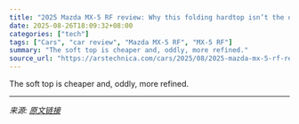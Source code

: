 ```yaml
---
title: "2025 Mazda MX-5 RF review: Why this folding hardtop isn’t the one to get"
date: 2025-08-26T18:09:32+08:00
categories: ["tech"]
tags: ["Cars", "car review", "Mazda MX-5 RF", "MX-5 RF"]
summary: "The soft top is cheaper and, oddly, more refined."
source_url: "https://arstechnica.com/cars/2025/08/2025-mazda-mx-5-rf-review-why-this-folding-hardtop-isnt-the-one-to-get/"
---
```


The soft top is cheaper and, oddly, more refined.

---

*来源: [原文链接](https://arstechnica.com/cars/2025/08/2025-mazda-mx-5-rf-review-why-this-folding-hardtop-isnt-the-one-to-get/)*
